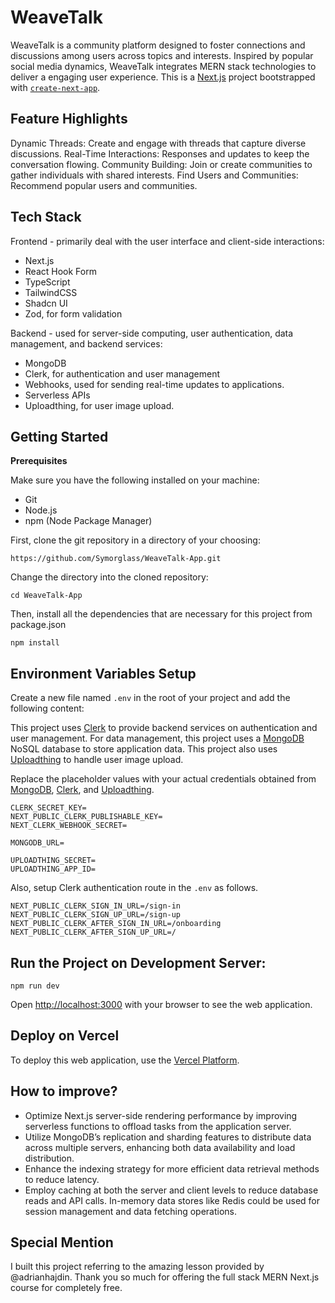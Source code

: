 # WeaveTalk

WeaveTalk is a community platform designed to foster connections and discussions among users across topics and interests. Inspired by popular social media dynamics, WeaveTalk integrates MERN stack technologies to deliver a engaging user experience. This is a [Next.js](https://nextjs.org/) project bootstrapped with [`create-next-app`](https://github.com/vercel/next.js/tree/canary/packages/create-next-app).

## Feature Highlights

Dynamic Threads: Create and engage with threads that capture diverse discussions.
Real-Time Interactions: Responses and updates to keep the conversation flowing.
Community Building: Join or create communities to gather individuals with shared interests.
Find Users and Communities: Recommend popular users and communities.

## Tech Stack

Frontend - primarily deal with the user interface and client-side interactions:

- Next.js <!-- While it is a full-stack framework capable of server-side rendering and static site generation, it is often leveraged for its frontend capabilities in building highly interactive user interfaces.-->
- React Hook Form <!-- A library to manage forms in React with minimal re-renders. -->
- TypeScript <!-- A superset of JavaScript offering static type definitions; used in both frontend and backend development, but listed here because it's essential for structuring robust backend services and APIs when used on the server-side. -->
- TailwindCSS <!-- A utility-first CSS framework for rapidly building custom user interfaces. --> 
- Shadcn UI  <!-- A UI framework or library, assuming it is similar to other design systems used to build UI components. -->
- Zod, for form validation <!-- A TypeScript-first schema validation library, used in the frontend for form validation. -->

Backend - used for server-side computing, user authentication, data management, and backend services:

- MongoDB <!-- A NoSQL database used to store application data. -->
- Clerk, for authentication and user management <!--  Provides backend services for authentication and user management. -->
- Webhooks, used for sending real-time updates to applications. 
- Serverless APIs  <!-- Functions that run in response to events on cloud platforms, eliminating the need to manage server infrastructure. -->
- Uploadthing, for user image upload.

## Getting Started 
**Prerequisites**

Make sure you have the following installed on your machine:

- Git
- Node.js
- npm (Node Package Manager)

First, clone the git repository in a directory of your choosing: 
```
https://github.com/Symorglass/WeaveTalk-App.git
```

Change the directory into the cloned repository:
```
cd WeaveTalk-App
```

Then, install all the dependencies that are necessary for this project from package.json
```
npm install
```

## Environment Variables Setup
Create a new file named `.env` in the root of your project and add the following content:

This project uses [Clerk](https://clerk.com/) to provide backend services on authentication and user management. For data management, this project uses a [MongoDB](https://www.mongodb.com/) NoSQL database to store application data. This project also uses [Uploadthing](https://uploadthing.com/) to handle user image upload.
   
Replace the placeholder values with your actual credentials obtained from [MongoDB](https://www.mongodb.com/), [Clerk](https://clerk.com/), and [Uploadthing](https://uploadthing.com/). 

```
CLERK_SECRET_KEY=
NEXT_PUBLIC_CLERK_PUBLISHABLE_KEY=
NEXT_CLERK_WEBHOOK_SECRET=

MONGODB_URL=

UPLOADTHING_SECRET=
UPLOADTHING_APP_ID=
```

Also, setup Clerk authentication route in the `.env` as follows. 

```
NEXT_PUBLIC_CLERK_SIGN_IN_URL=/sign-in
NEXT_PUBLIC_CLERK_SIGN_UP_URL=/sign-up
NEXT_PUBLIC_CLERK_AFTER_SIGN_IN_URL=/onboarding
NEXT_PUBLIC_CLERK_AFTER_SIGN_UP_URL=/
```

## Run the Project on Development Server:

```
npm run dev
```

Open [http://localhost:3000](http://localhost:3000) with your browser to see the web application.

## Deploy on Vercel

To deploy this web application, use the [Vercel Platform](https://vercel.com/new?utm_medium=default-template&filter=next.js&utm_source=create-next-app&utm_campaign=create-next-app-readme).

## How to improve?

- Optimize Next.js server-side rendering performance by improving serverless functions to offload tasks from the application server.
- Utilize MongoDB’s replication and sharding features to distribute data across multiple servers, enhancing both data availability and load distribution.
- Enhance the indexing strategy for more efficient data retrieval methods to reduce latency.
- Employ caching at both the server and client levels to reduce database reads and API calls. In-memory data stores like Redis could be used for session management and data fetching operations.

<!-- 
Microservices Architecture:
Break down the application into smaller, independently scalable microservices. This allows different parts of your system to scale based on demand without affecting the entire application.
Containerize the services using Docker and orchestrate with Kubernetes to manage the lifecycle of containers and scale efficiently.
Load Testing and Monitoring:
Regularly perform load testing to understand how your application behaves under stress and identify bottlenecks.
Use monitoring tools to track application performance and server health in real-time, enabling proactive scaling and management. 
API Optimization: Optimize API responses with better caching strategies and more efficient data retrieval methods to reduce latency.
Database Operations: Enhance database indexing and queries to speed up data access, especially for heavily trafficked features.
Recommendation Engine: Develop sophisticated algorithms for user and community recommendations based on interests and interactions to enhance user engagement.
Security Enhancements: Regularly update security practices to protect user data and prevent unauthorized access.
-->

## Special Mention

I built this project referring to the amazing lesson provided by @adrianhajdin. Thank you so much for offering the full stack MERN Next.js course for completely free.
